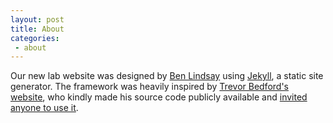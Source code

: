 ```yaml
---
layout: post
title: About
categories:
 - about
---
```


Our new lab website was designed by [Ben Lindsay](/members/ben-lindsay/)
using [Jekyll](https://jekyllrb.com/), a static site generator.
The framework was heavily inspired by
[Trevor Bedford's website](http://bedford.io/),
who kindly made his source code publicly available
and [invited anyone to use it](http://bedford.io/misc/about/).
